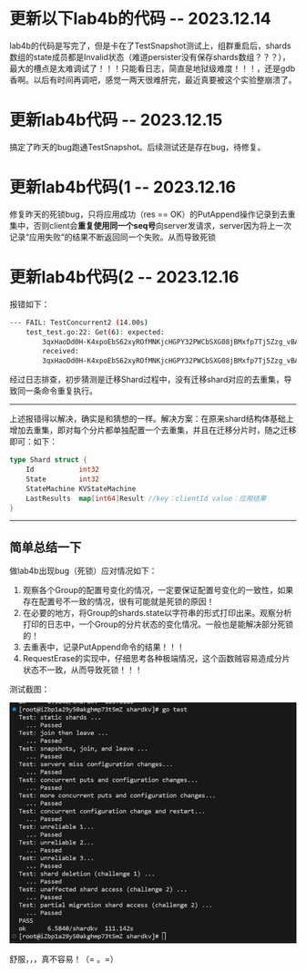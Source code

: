 # 更新以下lab4b的代码 -- 2023.12.14
lab4b的代码是写完了，但是卡在了TestSnapshot测试上，组群重启后，shards数组的state成员都是Invalid状态（难道persister没有保存shards数组？？？），最大的槽点是太难调试了！！！只能看日志，简直是地狱级难度！！！，还是gdb香啊。以后有时间再调吧，感觉一两天很难肝完，最近真要被这个实验整崩溃了。

# 更新lab4b代码 -- 2023.12.15
搞定了昨天的bug跑通TestSnapshot。后续测试还是存在bug，待修复。

# 更新lab4b代码(1 -- 2023.12.16
修复昨天的死锁bug，只将应用成功（res == OK）的PutAppend操作记录到去重集中，否则client会**重复使用同一个seq号**向server发请求，server因为将上一次记录“应用失败”的结果不断返回同一个失败。从而导致死锁

# 更新lab4b代码(2 -- 2023.12.16
报错如下：
```bash
--- FAIL: TestConcurrent2 (14.00s)
    test_test.go:22: Get(6): expected:
        3qxHaoDd0H-K4xpoEbS62xyROfMNKjcHGPY32PWCbSXG08jBMxfp7Tj5Zzg_vBAuCEaqIv7me1VLIm0qCL0K3Tm7MdzWqt8Nl0OxEKc7EGT5nBhDJ5DAMg79d
        received:
        3qxHaoDd0H-K4xpoEbS62xyROfMNKjcHGPY32PWCbSXG08jBMxfp7Tj5Zzg_vBAuCEaqIv7me1VLIm0qCL0K3TTm7MdzWqt8Nl0OxEKc7EGT5nBhDJ5DAMg79d
```

经过日志排查，初步猜测是迁移Shard过程中，没有迁移shard对应的去重集，导致同一条命令重复执行。

---

上述报错得以解决，确实是和猜想的一样。解决方案：在原来shard结构体基础上增加去重集，即对每个分片都单独配置一个去重集，并且在迁移分片时，随之迁移即可：如下：
```go
type Shard struct {
	Id           int32
	State        int32
	StateMachine KVStateMachine
	LastResults  map[int64]Result //key：clientId value：应用结果
}
```

---

## 简单总结一下
做lab4b出现bug（死锁）应对情况如下：
1. 观察各个Group的配置号变化的情况，一定要保证配置号变化的一致性，如果存在配置号不一致的情况，很有可能就是死锁的原因！
2. 在必要的地方，将Group的shards.state以字符串的形式打印出来。观察分析打印的日志中，一个Group的分片状态的变化情况。一般也是能解决部分死锁的！
3. 去重表中，记录PutAppend命令的结果！！！
4. RequestErase的实现中，仔细思考各种极端情况，这个函数贼容易造成分片状态不一致，从而导致死锁！！！

测试截图：

![lab4b_test](./doc/photo/lab4b.png)

舒服，，，真不容易！（= 。=）